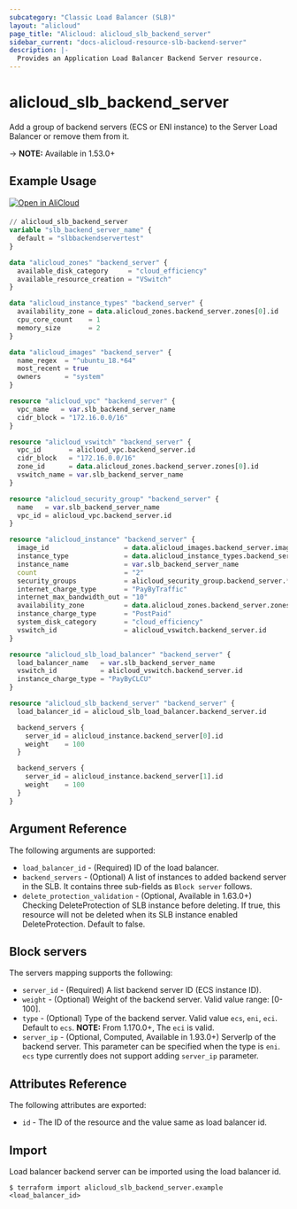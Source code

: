 ```yaml
---
subcategory: "Classic Load Balancer (SLB)"
layout: "alicloud"
page_title: "Alicloud: alicloud_slb_backend_server"
sidebar_current: "docs-alicloud-resource-slb-backend-server"
description: |-
  Provides an Application Load Balancer Backend Server resource.
---
```


# alicloud\_slb\_backend\_server

Add a group of backend servers (ECS or ENI instance) to the Server Load Balancer or remove them from it.

-> **NOTE:** Available in 1.53.0+

## Example Usage

<div style="display: block;margin-bottom: 40px;"><div class="oics-button" style="float: right;position: absolute;margin-bottom: 10px;">
  <a href="https://api.aliyun.com/api-tools/terraform?resource=alicloud_slb_backend_server&exampleId=6a67a5d7-eaa1-8639-5767-c28204091ffd76966ef1&activeTab=example&spm=docs.r.slb_backend_server.0.6a67a5d7ea&intl_lang=EN_US" target="_blank">
    <img alt="Open in AliCloud" src="https://img.alicdn.com/imgextra/i1/O1CN01hjjqXv1uYUlY56FyX_!!6000000006049-55-tps-254-36.svg" style="max-height: 44px; max-width: 100%;">
  </a>
</div></div>

```terraform

// alicloud_slb_backend_server
variable "slb_backend_server_name" {
  default = "slbbackendservertest"
}

data "alicloud_zones" "backend_server" {
  available_disk_category     = "cloud_efficiency"
  available_resource_creation = "VSwitch"
}

data "alicloud_instance_types" "backend_server" {
  availability_zone = data.alicloud_zones.backend_server.zones[0].id
  cpu_core_count    = 1
  memory_size       = 2
}

data "alicloud_images" "backend_server" {
  name_regex  = "^ubuntu_18.*64"
  most_recent = true
  owners      = "system"
}

resource "alicloud_vpc" "backend_server" {
  vpc_name   = var.slb_backend_server_name
  cidr_block = "172.16.0.0/16"
}

resource "alicloud_vswitch" "backend_server" {
  vpc_id       = alicloud_vpc.backend_server.id
  cidr_block   = "172.16.0.0/16"
  zone_id      = data.alicloud_zones.backend_server.zones[0].id
  vswitch_name = var.slb_backend_server_name
}

resource "alicloud_security_group" "backend_server" {
  name   = var.slb_backend_server_name
  vpc_id = alicloud_vpc.backend_server.id
}

resource "alicloud_instance" "backend_server" {
  image_id                   = data.alicloud_images.backend_server.images[0].id
  instance_type              = data.alicloud_instance_types.backend_server.instance_types[0].id
  instance_name              = var.slb_backend_server_name
  count                      = "2"
  security_groups            = alicloud_security_group.backend_server.*.id
  internet_charge_type       = "PayByTraffic"
  internet_max_bandwidth_out = "10"
  availability_zone          = data.alicloud_zones.backend_server.zones[0].id
  instance_charge_type       = "PostPaid"
  system_disk_category       = "cloud_efficiency"
  vswitch_id                 = alicloud_vswitch.backend_server.id
}

resource "alicloud_slb_load_balancer" "backend_server" {
  load_balancer_name   = var.slb_backend_server_name
  vswitch_id           = alicloud_vswitch.backend_server.id
  instance_charge_type = "PayByCLCU"
}

resource "alicloud_slb_backend_server" "backend_server" {
  load_balancer_id = alicloud_slb_load_balancer.backend_server.id

  backend_servers {
    server_id = alicloud_instance.backend_server[0].id
    weight    = 100
  }

  backend_servers {
    server_id = alicloud_instance.backend_server[1].id
    weight    = 100
  }
}
```

## Argument Reference

The following arguments are supported:

* `load_balancer_id` - (Required) ID of the load balancer.
* `backend_servers` - (Optional) A list of instances to added backend server in the SLB. It contains three sub-fields as `Block server` follows.
* `delete_protection_validation` - (Optional, Available in 1.63.0+) Checking DeleteProtection of SLB instance before deleting. If true, this resource will not be deleted when its SLB instance enabled DeleteProtection. Default to false.

## Block servers

The servers mapping supports the following:

* `server_id` - (Required) A list backend server ID (ECS instance ID).
* `weight` - (Optional) Weight of the backend server. Valid value range: [0-100]. 
* `type` - (Optional) Type of the backend server. Valid value `ecs`, `eni`, `eci`. Default to `ecs`. **NOTE:** From 1.170.0+, The `eci` is valid. 
* `server_ip` - (Optional, Computed, Available in 1.93.0+) ServerIp of the backend server. This parameter can be specified when the type is `eni`. `ecs` type currently does not support adding `server_ip` parameter.

## Attributes Reference

The following attributes are exported:

* `id` - The ID of the resource and the value same as load balancer id.

## Import

Load balancer backend server can be imported using the load balancer id.

```shell
$ terraform import alicloud_slb_backend_server.example <load_balancer_id>
```
